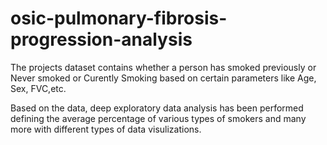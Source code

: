 # osic-pulmonary-fibrosis-progression-analysis

The projects dataset contains whether a person has smoked previously or Never smoked or Curently Smoking based on certain parameters like Age, Sex, FVC,etc.

Based on the data, deep exploratory data analysis has been performed defining the average percentage of various types of smokers and many more with different types of data visulizations.

